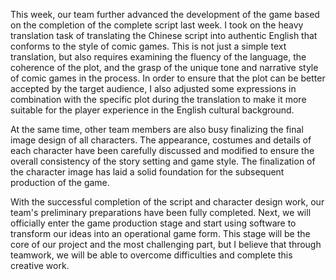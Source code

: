 This week, our team further advanced the development of the game based on the completion of the complete script last week. I took on the heavy translation task of translating the Chinese script into authentic English that conforms to the style of comic games. This is not just a simple text translation, but also requires examining the fluency of the language, the coherence of the plot, and the grasp of the unique tone and narrative style of comic games in the process. In order to ensure that the plot can be better accepted by the target audience, I also adjusted some expressions in combination with the specific plot during the translation to make it more suitable for the player experience in the English cultural background.

At the same time, other team members are also busy finalizing the final image design of all characters. The appearance, costumes and details of each character have been carefully discussed and modified to ensure the overall consistency of the story setting and game style. The finalization of the character image has laid a solid foundation for the subsequent production of the game.

With the successful completion of the script and character design work, our team's preliminary preparations have been fully completed. Next, we will officially enter the game production stage and start using software to transform our ideas into an operational game form. This stage will be the core of our project and the most challenging part, but I believe that through teamwork, we will be able to overcome difficulties and complete this creative work.
